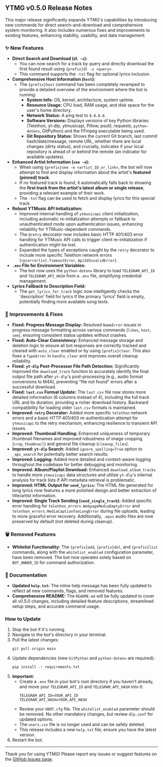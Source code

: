 ## YTMG v0.5.0 Release Notes

This major release significantly expands YTMG's capabilities by introducing new commands for direct search-and-download and comprehensive system monitoring. It also includes numerous fixes and improvements to existing features, enhancing stability, usability, and data management.

### ✨ New Features

*   **Direct Search and Download (`dl -s`):**
    *   You can now search for a track by query and directly download the first found result using `{prefix}dl -s <query>`.
    *   This command supports the `-txt` flag for optional lyrics inclusion.
*   **Comprehensive Host Information (`host`):**
    *   The `{prefix}host` command has been completely revamped to provide a detailed overview of the environment where the bot is running:
        *   **System Info:** OS, kernel, architecture, system uptime.
        *   **Resource Usage:** CPU load, RAM usage, and disk space for the user's home directory.
        *   **Network Status:** A ping test to `8.8.8.8`.
        *   **Software Versions:** Displays versions of key Python libraries (Telethon, yt-dlp, ytmusicapi, Pillow, psutil, requests, `python-dotenv`, GitPython) and the FFmpeg executable being used.
        *   **Git Repository Status:** Shows the current Git branch, last commit hash/date/message, remote URL, whether there are local changes (dirty status), and crucially, indicates if your local repository is ahead of or behind the remote (an indicator for available updates).
*   **Enhanced Artist Information (`see -e`):**
    *   When using `{prefix}see -e <artist_ID_or_link>`, the bot will now attempt to find and display information about the artist's **featured (pinned) track**.
    *   If no featured track is found, it automatically falls back to showing the **first track from the artist's latest album or single release**, providing a relevant example of their work.
    *   The `-txt` flag can be used to fetch and display lyrics for this special track.
*   **Robust YTMusic API Initialization:**
    *   Improved internal handling of `ytmusicapi` client initialization, including automatic re-initialization attempts or fallback to unauthenticated mode upon authentication issues, enhancing reliability for YTMusic-dependent commands.
    *   The `@retry` decorator now includes basic HTTP 401/403 error handling for YTMusic API calls to trigger client re-initialization if authentication might be lost.
    *   Expanded the types of exceptions caught by the `retry` decorator to include more specific Telethon network errors (`rpcerrorlist.TimeoutError`, `ApiIdInvalidError`).
*   **`.env` File for Environment Variables:**
    *   The bot now uses the `python-dotenv` library to load `TELEGRAM_API_ID` and `TELEGRAM_API_HASH` from a `.env` file, simplifying credential management.
*   **Lyrics Fallback to Description Field:**
    *   The `get_lyrics_for_track` logic now intelligently checks the 'description' field for lyrics if the primary 'lyrics' field is empty, potentially finding more available song texts.

### 🚀 Improvements & Fixes

*   **Fixed: Progress Message Display:** Resolved `NameError` issues in progress message formatting across various commands (`likes`, `host`, `see`), ensuring consistent status updates without crashes.
*   **Fixed: Auto-Clear Consistency:** Enhanced message storage and deletion logic to ensure all bot responses are correctly tracked and cleared with `auto_clear` enabled or by using `{prefix}clear`. This also fixes a `TypeError` in `handle_clear` and improves overall cleanup reliability.
*   **Fixed: `yt-dlp` Post-Processor File Path Detection:** Significantly improved the `download_track` function to accurately identify the final output file path after `yt-dlp`'s post-processing (e.g., audio format conversions to M4A), preventing "file not found" errors after a successful download.
*   **Fixed: `last.csv` Format Update:** The `last.csv` file now stores more detailed information (6 columns instead of 4), including the full track URL and its duration, providing a richer download history. Backward compatibility for loading older `last.csv` formats is maintained.
*   **Improved: `retry` Decorator:** Added more specific `telethon` network errors and a basic HTTP 401/403 re-authentication attempt for `ytmusicapi` to the retry mechanism, enhancing resilience to transient API issues.
*   **Improved: Thumbnail Handling:** Enhanced uniqueness of temporary thumbnail filenames and improved robustness of image cropping (`crop_thumbnail`) and general file cleanup (`cleanup_files`).
*   **Improved: `yt-dlp` Search:** Added `ignore_spelling=True` option to `_api_search` for potentially better search results.
*   **Improved: Logging:** Added more detailed and context-aware logging throughout the codebase for better debugging and monitoring.
*   **Improved: Album/Playlist Download:** Enhanced `download_album_tracks` to handle more `ytmusicapi` data structures and utilize `yt-dlp`'s internal analysis for track lists if API metadata retrieval is problematic.
*   **Improved: HTML Output for `send_lyrics`:** The HTML file generated for long lyrics now features a more polished design and better extraction of title/artist information.
*   **Improved: Single Track Sending (`send_single_track`):** Added specific error handling for `telethon_errors.WebpageMediaEmptyError` and `telethon_errors.MediaCaptionTooLongError` during file uploads, leading to more graceful error recovery. Additionally, `.opus` audio files are now preserved by default (not deleted during cleanup).

### 🗑️ Removed Features

*   **Whitelist Functionality:** The `{prefix}add`, `{prefix}del`, and `{prefix}list` commands, along with the `whitelist_enabled` configuration parameter, have been removed. The bot now operates solely based on `BOT_OWNER_ID` for command authorization.

### 📄 Documentation

*   **Updated `help.txt`:** The inline help message has been fully updated to reflect all new commands, flags, and removed features.
*   **Comprehensive README:** The `README.md` will be fully updated to cover all v0.5.0 changes, including detailed feature descriptions, streamlined setup steps, and accurate command usage.

### How to Update

1.  Stop the bot if it's running.
2.  Navigate to the bot's directory in your terminal.
3.  Pull the latest changes:
    ```bash
    git pull origin main
    ```
4.  Update dependencies (new `GitPython` and `python-dotenv` are required):
    ```bash
    pip install -r requirements.txt
    ```
5.  **Important:**
    *   Create a `.env` file in your bot's root directory if you haven't already, and move your `TELEGRAM_API_ID` and `TELEGRAM_API_HASH` into it:
        ```env
        TELEGRAM_API_ID=YOUR_API_ID
        TELEGRAM_API_HASH=YOUR_API_HASH
        ```
    *   Review your `UBOT.cfg` file. The `whitelist_enabled` parameter should be removed. No other mandatory changes, but review `dlp.conf` for updated options.
    *   The `users.csv` file is no longer used and can be safely deleted.
    *   This release includes a new `help.txt` file; ensure you have the latest version.
6.  Restart the bot.

---

Thank you for using YTMG! Please report any issues or suggest features on the [GitHub Issues page](https://github.com/den22den22/YTMG/issues).